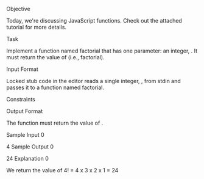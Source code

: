 Objective

Today, we're discussing JavaScript functions. Check out the attached tutorial for more details.

Task

Implement a function named factorial that has one parameter: an integer, . It must return the value of  (i.e.,  factorial).

Input Format

Locked stub code in the editor reads a single integer, , from stdin and passes it to a function named factorial.

Constraints

Output Format

The function must return the value of .

Sample Input 0

4
Sample Output 0

24
Explanation 0

We return the value of 4! = 4 x 3 x 2 x 1 = 24